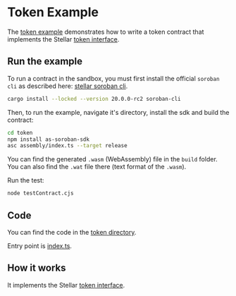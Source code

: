 # Token Example

The [token example](https://github.com/Soneso/as-soroban-examples/tree/main/token) demonstrates how to write a token contract that implements the Stellar [token interface](https://soroban.stellar.org/docs/reference/interfaces/token-interface).

## Run the example

To run a contract in the sandbox, you must first install the official `soroban cli` as described here: [stellar soroban cli](https://github.com/stellar/soroban-cli).

```sh
cargo install --locked --version 20.0.0-rc2 soroban-cli
```

Then, to run the example, navigate it's directory, install the sdk and build the contract:

```sh
cd token
npm install as-soroban-sdk
asc assembly/index.ts --target release
```

You can find the generated `.wasm` (WebAssembly) file in the ```build``` folder. You can also find the `.wat` file there (text format of the `.wasm`).

Run the test:

```sh
node testContract.cjs
```

## Code
You can find the code in the [token directory](https://github.com/Soneso/as-soroban-examples/tree/main/token).

Entry point is [index.ts](https://github.com/Soneso/as-soroban-examples/tree/main/token/assembly/index.ts).

## How it works

It implements the Stellar [token interface](https://soroban.stellar.org/docs/reference/interfaces/token-interface).
